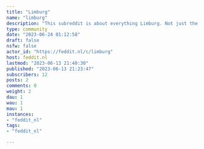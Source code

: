 ```yaml
---
title: "Limburg" 
name: "limburg"
description: "This subreddit is about everything Limburg. Not just the Netherlands or Belgium part but even the people from the Duchy of Limburg are welcome."
type: community
date: "2023-06-24 01:12:58"
draft: false
nsfw: false
actor_id: "https://feddit.nl/c/limburg"
host: feddit.nl
lastmod: "2023-06-13 21:40:30"
published: "2023-06-13 21:23:47"
subscribers: 12
posts: 2
comments: 0
weight: 2
dau: 1
wau: 1
mau: 1
instances:
- "feddit_nl"
tags: 
- "feddit_nl"

---
```

